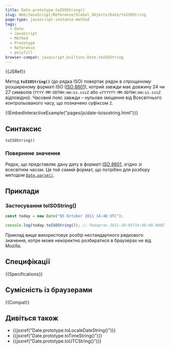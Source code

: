 ```yaml
---
title: Date.prototype.toISOString()
slug: Web/JavaScript/Reference/Global_Objects/Date/toISOString
page-type: javascript-instance-method
tags:
  - Date
  - JavaScript
  - Method
  - Prototype
  - Reference
  - polyfill
browser-compat: javascript.builtins.Date.toISOString
---
```


{{JSRef}}

Метод **`toISOString()`** (до рядка ISO) повертає рядок в _спрощеному_ розширеному форматі ISO ([ISO 8601](https://uk.wikipedia.org/wiki/ISO_8601)), котрий завжди має довжину 24 чи 27 символів (`YYYY-MM-DDTHH:mm:ss.sssZ` або `±YYYYYY-MM-DDTHH:mm:ss.sssZ` відповідно). Часовий пояс завжди – нульове зміщення від Всесвітнього контрольованого часу, що позначено суфіксом `Z`.

{{EmbedInteractiveExample("pages/js/date-toisostring.html")}}

## Синтаксис

```js-nolint
toISOString()
```

### Повернене значення

Рядок, що представляє дану дату в форматі [ISO 8601](https://uk.wikipedia.org/wiki/ISO_8601), згідно зі всесвітнім часом. Це той самий формат, що потрібен для розбору методом [`Date.parse()`](/uk/docs/Web/JavaScript/Reference/Global_Objects/Date/parse#format-riadka-daty-y-chasu).

## Приклади

### Застосування toISOString()

```js
const today = new Date("05 October 2011 14:48 UTC");

console.log(today.toISOString()); // Повертає 2011-10-05T14:48:00.000Z
```

Приклад вище використовує розбір нестандартного рядкового значення, котре може некоректно розбиратися в браузерах не від Mozilla.

## Специфікації

{{Specifications}}

## Сумісність із браузерами

{{Compat}}

## Дивіться також

- {{jsxref("Date.prototype.toLocaleDateString()")}}
- {{jsxref("Date.prototype.toTimeString()")}}
- {{jsxref("Date.prototype.toUTCString()")}}
